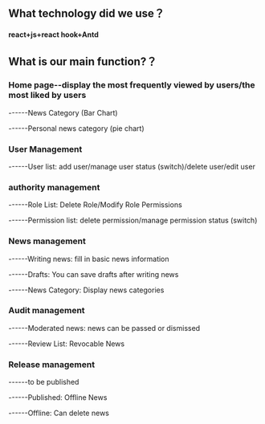 
## What technology did we use？
#### react+js+react hook+Antd
## What is our main function?？

### Home page--display the most frequently viewed by users/the most liked by users

------News Category (Bar Chart)

------Personal news category (pie chart)

### User Management

------User list: add user/manage user status (switch)/delete user/edit user

### authority management

------Role List: Delete Role/Modify Role Permissions

------Permission list: delete permission/manage permission status (switch)

### News management

------Writing news: fill in basic news information

------Drafts: You can save drafts after writing news

------News Category: Display news categories

### Audit management

------Moderated news: news can be passed or dismissed

------Review List: Revocable News

### Release management

------to be published

------Published: Offline News

------Offline: Can delete news

